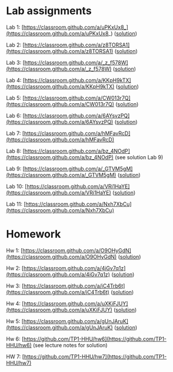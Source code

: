 # Lab assignments

Lab 1: [https://classroom.github.com/a/uPKxUx8_](https://classroom.github.com/a/uPKxUx8_) ([solution](https://github.com/TP1-HHU/lab1))

Lab 2: [https://classroom.github.com/a/z8TORSA1](https://classroom.github.com/a/z8TORSA1) ([solution](https://github.com/TP1-HHU/lab2))

Lab 3: [https://classroom.github.com/a/_z_f578W](https://classroom.github.com/a/_z_f578W)  ([solution](https://github.com/TP1-HHU/lab3))

Lab 4: [https://classroom.github.com/a/KKpH9kTX](https://classroom.github.com/a/KKpH9kTX) ([solution](https://github.com/TP1-HHU/lab4))

Lab 5: [https://classroom.github.com/a/CW013r7Q](https://classroom.github.com/a/CW013r7Q) ([solution](https://github.com/TP1-HHU/lab5))

Lab 6:  [https://classroom.github.com/a/6AYsvzPQ](https://classroom.github.com/a/6AYsvzPQ) ([solution](https://github.com/TP1-HHU/lab6))

Lab 7: [https://classroom.github.com/a/hMFavRcD](https://classroom.github.com/a/hMFavRcD)

Lab 8:  [https://classroom.github.com/a/bz_4NOdP](https://classroom.github.com/a/bz_4NOdP) (see solution Lab 9)

Lab 9: [https://classroom.github.com/a/_GTVM5gM](https://classroom.github.com/a/_GTVM5gM) ([solution](https://github.com/TP1-HHU/lab9))

Lab 10: [https://classroom.github.com/a/VRi1HaYE](https://classroom.github.com/a/VRi1HaYE) ([solution](https://github.com/TP1-HHU/lab10))

Lab 11: [https://classroom.github.com/a/Nxh7XbCu](https://classroom.github.com/a/Nxh7XbCu)

# Homework

Hw 1: [https://classroom.github.com/a/O9OHyGdN](https://classroom.github.com/a/O9OHyGdN) ([solution](https://github.com/TP1-HHU/hw1))

Hw 2: [https://classroom.github.com/a/4iGv7q1z](https://classroom.github.com/a/4iGv7q1z) ([solution](https://github.com/TP1-HHU/hw2))

Hw 3: [https://classroom.github.com/a/iC4Trb6t](https://classroom.github.com/a/iC4Trb6t) ([solution](https://github.com/TP1-HHU/hw3))

Hw 4: [https://classroom.github.com/a/uXKiFJUY](https://classroom.github.com/a/uXKiFJUY) ([solution](https://github.com/TP1-HHU/hw4))

Hw 5: [https://classroom.github.com/a/gUnJAruK](https://classroom.github.com/a/gUnJAruK) ([solution](https://github.com/TP1-HHU/hw5))

Hw 6: [https://github.com/TP1-HHU/hw6](https://github.com/TP1-HHU/hw6) (see lecture notes for solution)

HW 7: [https://github.com/TP1-HHU/hw7](https://github.com/TP1-HHU/hw7)

